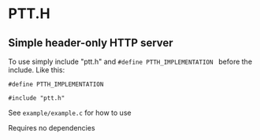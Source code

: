 # PTT.H

## Simple header-only HTTP server

To use simply include "ptt.h" and `#define PTTH_IMPLEMENTATION ` before the include. Like this:

`#define PTTH_IMPLEMENTATION`

`#include "ptt.h"`

See `example/example.c` for how to use

Requires no dependencies

